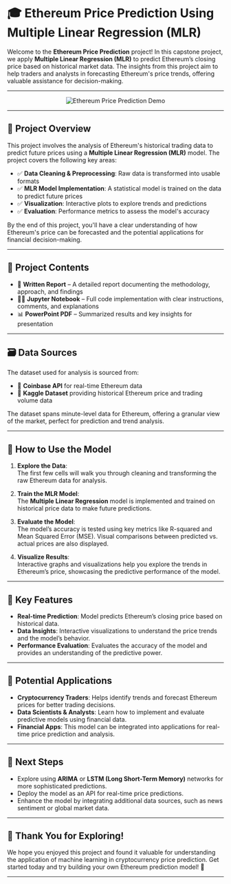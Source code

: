 # 🎓 Ethereum Price Prediction Using Multiple Linear Regression (MLR)

Welcome to the **Ethereum Price Prediction** project! In this capstone project, we apply **Multiple Linear Regression (MLR)** to predict Ethereum’s closing price based on historical market data. The insights from this project aim to help traders and analysts in forecasting Ethereum's price trends, offering valuable assistance for decision-making.

---
<p align="center">
  <img src="https://media.giphy.com/media/v1.Y2lkPTc5MGI3NjExbTNjeG9lNmZhOXJqbWp4MGg1bTU1c2k0c3cyOXJobWJ3dWhkNzZrNCZlcD12MV9pbnRlcm5hbF9naWZfYnlfaWQmY3Q9Zw/L59aKIC2MFyfUfrz3n/giphy.gif" alt="Ethereum Price Prediction Demo"/>
</p>

---

## 📌 **Project Overview**

This project involves the analysis of Ethereum's historical trading data to predict future prices using a **Multiple Linear Regression (MLR)** model. The project covers the following key areas:
- ✅ **Data Cleaning & Preprocessing**: Raw data is transformed into usable formats
- ✅ **MLR Model Implementation**: A statistical model is trained on the data to predict future prices
- ✅ **Visualization**: Interactive plots to explore trends and predictions
- ✅ **Evaluation**: Performance metrics to assess the model's accuracy

By the end of this project, you'll have a clear understanding of how Ethereum's price can be forecasted and the potential applications for financial decision-making.

---

## 📂 **Project Contents**

- 📄 **Written Report** – A detailed report documenting the methodology, approach, and findings
- 🧑‍💻 **Jupyter Notebook** – Full code implementation with clear instructions, comments, and explanations
- 📊 **PowerPoint PDF** – Summarized results and key insights for presentation

---

## 🗃️ **Data Sources**

The dataset used for analysis is sourced from:
- 📌 **Coinbase API** for real-time Ethereum data
- 📌 **Kaggle Dataset** providing historical Ethereum price and trading volume data

The dataset spans minute-level data for Ethereum, offering a granular view of the market, perfect for prediction and trend analysis.

---

## 🎯 **How to Use the Model**

1. **Explore the Data**:  
   The first few cells will walk you through cleaning and transforming the raw Ethereum data for analysis.

2. **Train the MLR Model**:  
   The **Multiple Linear Regression** model is implemented and trained on historical price data to make future predictions.

3. **Evaluate the Model**:  
   The model’s accuracy is tested using key metrics like R-squared and Mean Squared Error (MSE). Visual comparisons between predicted vs. actual prices are also displayed.

4. **Visualize Results**:  
   Interactive graphs and visualizations help you explore the trends in Ethereum’s price, showcasing the predictive performance of the model.


---

## 🚀 **Key Features**

- **Real-time Prediction**: Model predicts Ethereum’s closing price based on historical data.
- **Data Insights**: Interactive visualizations to understand the price trends and the model’s behavior.
- **Performance Evaluation**: Evaluates the accuracy of the model and provides an understanding of the predictive power.

---

## 🎯 **Potential Applications**

- **Cryptocurrency Traders**: Helps identify trends and forecast Ethereum prices for better trading decisions.
- **Data Scientists & Analysts**: Learn how to implement and evaluate predictive models using financial data.
- **Financial Apps**: This model can be integrated into applications for real-time price prediction and analysis.

---

## 🎉 **Next Steps**

- Explore using **ARIMA** or **LSTM (Long Short-Term Memory)** networks for more sophisticated predictions.
- Deploy the model as an API for real-time price predictions.
- Enhance the model by integrating additional data sources, such as news sentiment or global market data.

---

## 🎉 **Thank You for Exploring!**

We hope you enjoyed this project and found it valuable for understanding the application of machine learning in cryptocurrency price prediction. Get started today and try building your own Ethereum prediction model! 🚀

---
